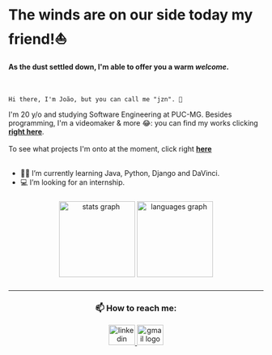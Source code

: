 # The winds are on our side today my friend!⛵️
#### As the dust settled down, I'm able to offer you a warm *welcome*.
<br/>

``
  Hi there, I'm João, but you can call me "jzn". 👋
``

I'm 20 y/o and studying Software Engineering at PUC-MG.
Besides programming, I'm a videomaker & more 😂: you can find my works clicking [**right here**](https://beacons.ai/jzn). 
<br><br/>
To see what projects I'm onto at the moment, click right [**here**](https://github.com/stars/jvjzn/lists/working-on)
<br><br/>
- 👨‍💻 I’m currently learning Java, Python, Django and DaVinci.
- 💻 I’m looking for an internship.



###

<div align="center">
  <img src="https://github-readme-stats.vercel.app/api?username=jvjzn&hide_title=false&hide_rank=false&show_icons=true&include_all_commits=true&count_private=true&disable_animations=false&theme=gotham&locale=en&hide_border=true&order=1" height="150" alt="stats graph"/>
  <img src="https://github-readme-stats.vercel.app/api/top-langs?username=jvjzn&locale=en&hide_title=false&layout=compact&card_width=320&langs_count=5&theme=gotham&hide_border=true&order=2" height="150" alt="languages graph"/>
</div>

###
---
<h3 align="center">📫 How to reach me:</h3>

<div align="center">
<a href="https://linkedin.com/in/jvbl">
  <img src="https://raw.githubusercontent.com/maurodesouza/profile-readme-generator/master/src/assets/icons/social/linkedin/default.svg" width="52" height="40" alt="linkedin logo"/>
</a>
<a href="mailto:jovoay@gmail.com">
  <img src="https://raw.githubusercontent.com/maurodesouza/profile-readme-generator/master/src/assets/icons/social/gmail/default.svg" width="52" height="40" alt="gmail logo"/>
</a>
</div>


<!--
👁️👄👁️
-->
